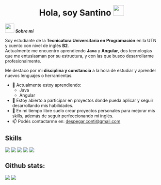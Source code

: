 <h1 align="center"><b>Hola, soy Santino</b> <img src="https://media.giphy.com/media/hvRJCLFzcasrR4ia7z/giphy.gif" width="35"></h1>

<img src="https://media.giphy.com/media/ObNTw8Uzwy6KQ/giphy.gif" width="30px">&nbsp;***Sobre mí***

Soy estudiante de la **Tecnicatura Universitaria en Programación** en la UTN y cuento con nivel de inglés **B2**.  
Actualmente me encuentro aprendiendo **Java** y **Angular**, dos tecnologías que me entusiasman por su estructura, y con las que busco desarrollarme profesionalmente.

Me destaco por mi **disciplina y constancia** a la hora de estudiar y aprender nuevos lenguajes o herramientas.

- 🌱 Actualmente estoy aprendiendo:
  - Java
  - Angular
- 💼 Estoy abierto a participar en proyectos donde pueda aplicar y seguir desarrollando mis habilidades.
- 🧠 En mi tiempo libre suelo crear proyectos personales para mejorar mis skills, además de seguir perfeccionando mi inglés.
- 📫 Podés contactarme en: <a href="mailto:despegar.conti@gmail.com">despegar.conti@gmail.com</a>

## Skills

<span>
  <img src="https://img.shields.io/badge/Angular-DD0031?style=for-the-badge&logo=angular&logoColor=white" />
  <img src="https://img.shields.io/badge/React-61DAFB?style=for-the-badge&logo=react&logoColor=black" />
  <img src="https://img.shields.io/badge/Java-ED8B00?style=for-the-badge&logo=java&logoColor=white" />
  <img src="https://img.shields.io/badge/TypeScript-007ACC?style=for-the-badge&logo=typescript&logoColor=white" />
  <img src="https://img.shields.io/badge/SQL-4479A1?style=for-the-badge&logo=mysql&logoColor=white" />
</span>

<h2>Github stats:</h2> 

[![](https://github-readme-stats.vercel.app/api?username=tinoz2&show_icons=true&theme=tokyonight&hide_border=true&locale=en)](https://github.com/tinoz2)
[![](https://github-readme-streak-stats.herokuapp.com/?user=tinoz2&theme=material-palenight)](https://github.com/tinoz2)
</div>
